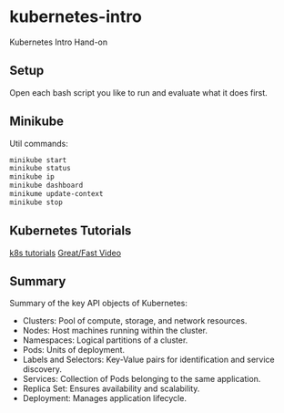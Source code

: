 # kubernetes-intro
Kubernetes Intro Hand-on

## Setup
Open each bash script you like to run and evaluate what it does first.

## Minikube
Util commands:
```bash
minikube start
minikube status
minikube ip
minikube dashboard
minikume update-context
minikube stop
```
## Kubernetes Tutorials
[k8s tutorials](https://kubernetes.io/docs/tutorials/)
[Great/Fast Video](https://www.youtube.com/watch?v=90kZRyPcRZw)

## Summary
Summary of the key API objects of Kubernetes:

- Clusters: Pool of compute, storage, and network resources.
- Nodes: Host machines running within the cluster.
- Namespaces: Logical partitions of a cluster.
- Pods: Units of deployment.
- Labels and Selectors: Key-Value pairs for identification and service discovery.
- Services: Collection of Pods belonging to the same application.
- Replica Set: Ensures availability and scalability.
- Deployment: Manages application lifecycle.

